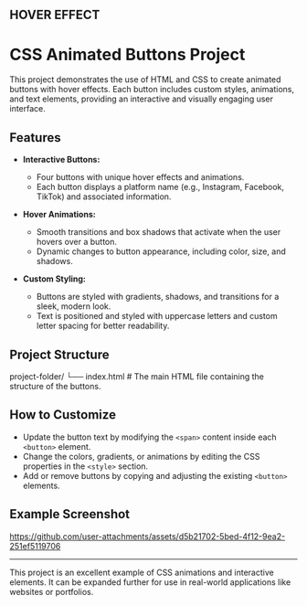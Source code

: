 ## HOVER EFFECT

# CSS Animated Buttons Project

This project demonstrates the use of HTML and CSS to create animated buttons with hover effects. Each button includes custom styles, animations, and text elements, providing an interactive and visually engaging user interface.

## Features

- **Interactive Buttons:**
  - Four buttons with unique hover effects and animations.
  - Each button displays a platform name (e.g., Instagram, Facebook, TikTok) and associated information.

- **Hover Animations:**
  - Smooth transitions and box shadows that activate when the user hovers over a button.
  - Dynamic changes to button appearance, including color, size, and shadows.

- **Custom Styling:**
  - Buttons are styled with gradients, shadows, and transitions for a sleek, modern look.
  - Text is positioned and styled with uppercase letters and custom letter spacing for better readability.

## Project Structure


project-folder/
 └── index.html       # The main HTML file containing the structure of the buttons.



## How to Customize
- Update the button text by modifying the `<span>` content inside each `<button>` element.
- Change the colors, gradients, or animations by editing the CSS properties in the `<style>` section.
- Add or remove buttons by copying and adjusting the existing `<button>` elements.

## Example Screenshot

https://github.com/user-attachments/assets/d5b21702-5bed-4f12-9ea2-251ef5119706


---

This project is an excellent example of CSS animations and interactive elements. It can be expanded further for use in real-world applications like websites or portfolios.



